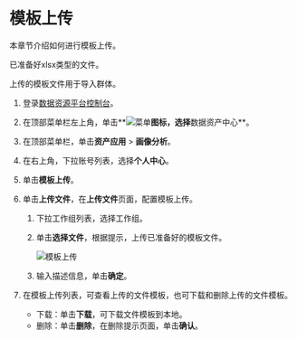 # 模板上传

本章节介绍如何进行模板上传。

已准备好xlsx类型的文件。

上传的模板文件用于导入群体。

1.  登录[数据资源平台控制台](https://dataq.console.aliyun.com)。

2.  在顶部菜单栏左上角，单击**![菜单](https://static-aliyun-doc.oss-accelerate.aliyuncs.com/assets/img/zh-CN/6504337061/p188771.png)**图标，选择**数据资产中心**。

3.  在顶部菜单栏，单击**资产应用** \> **画像分析**。

4.  在右上角，下拉账号列表，选择**个人中心**。

5.  单击**模板上传**。

6.  单击**上传文件**，在**上传文件**页面，配置模板上传。

    1.  下拉工作组列表，选择工作组。

    2.  单击**选择文件**，根据提示，上传已准备好的模板文件。

        ![模板上传](https://static-aliyun-doc.oss-accelerate.aliyuncs.com/assets/img/zh-CN/8037160161/p223904.png)

    3.  输入描述信息，单击**确定**。

7.  在模板上传列表，可查看上传的文件模板，也可下载和删除上传的文件模板。

    -   下载：单击**下载**，可下载文件模板到本地。
    -   删除：单击**删除**，在删除提示页面，单击**确认**。

